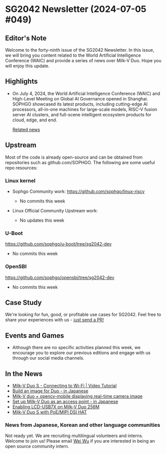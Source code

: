 # SG2042 Newsletter (2024-07-05 #049)

## Editor's Note

Welcome to the forty-ninth issue of the SG2042 Newsletter. In this issue, we will bring you content related to the World Artificial Intelligence Conference (WAIC) and provide a series of news over Milk-V Duo. Hope you will enjoy this update.

## Highlights

+ On July 4, 2024, the World Artificial Intelligence Conference (WAIC) and High-Level Meeting on Global AI Governance opened in Shanghai. SOPHGO showcased its latest products, including cutting-edge AI processors, all-in-one machines for large-scale models, RISC-V fusion server AI clusters, and full-scene intelligent ecosystem products for cloud, edge, and end.

  [Related news](https://mp.weixin.qq.com/s/X8U0nqC_3voiP4e9DAUGqA)

## Upstream

Most of the code is already open-source and can be obtained from repositories such as github.com/SOPHGO. The following are some useful repo resources:

### Linux kernel

+ Sophgo Community work: https://github.com/sophgo/linux-riscv

  + No commits this week

+ Linux Official Community Upstream work:

  + No updates this week


### U-Boot

https://github.com/sophgo/u-boot/tree/sg2042-dev

+ No commits this week

### OpenSBI

https://github.com/sophgo/opensbi/tree/sg2042-dev

+ No commits this week

## Case Study

We're looking for fun, good, or profitable use cases for SG2042. Feel free to share your experiences with us - [just send a PR!](https://github.com/sophgocommunity/SG2042-Newsletter/pulls)

## Events and Games

+ Although there are no specific activities planned this week, we encourage you to explore our previous editions and engage with us through our social media channels.


## In the News

+ [Milk-V Duo S - Connecting to Wi-Fi | Video Tutorial][news-1]
+ [Build an image for Duo - in Japanese][news-2]
+ [Milk-V duo + opencv-mobile displaying real-time camera image][news-3]
+ [Set up Milk-V Duo as an access point - in Japanese][news-4]
+ [Enabling LCD-USB7X on Milk-V Duo 256M][news-5]
+ [Milk-V Duo S with PoE/MIPI DSI HAT][news-6]

[news-1]:https://www.bilibili.com/video/BV11r421T7Sk
[news-2]:https://community.milkv.io/t/duo/2314
[news-3]:https://x.com/n24bass/status/1808835542249021904
[news-4]:https://qiita.com/niwatori_chicken/items/54bef0d6630c4865a697
[news-5]:https://x.com/n24bass/status/1807322406689841240
[news-6]:https://x.com/MilkV_Official/status/1807293623748141372

### News from Japanese, Korean and other language communities

Not ready yet. We are recruiting multilingual volunteers and interns. Welcome to join us! Please email [Wei Wu](mailto:wuwei2016@iscas.ac.cn) if you are interested in being an open source community intern.